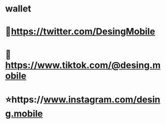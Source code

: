 # wallet

# 🐥https://twitter.com/DesingMobile 
# 🤍https://www.tiktok.com/@desing.mobile 
# ⭐️https://www.instagram.com/desing.mobile
